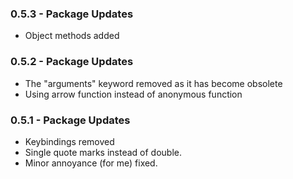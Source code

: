 ### 0.5.3 - Package Updates
* Object methods added

### 0.5.2 - Package Updates
* The "arguments" keyword removed as it has become obsolete
* Using arrow function instead of anonymous function

### 0.5.1 - Package Updates
* Keybindings removed
* Single quote marks instead of double.
* Minor annoyance (for me) fixed.
